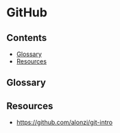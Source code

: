 # GitHub

## Contents
* [Glossary](#glossary)
* [Resources](#resources)

## Glossary

## Resources
* https://github.com/alonzi/git-intro

